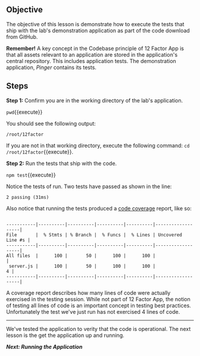 ## Objective
The objective of this lesson is demonstrate how to execute the tests that ship with the lab's demonstration application as part of the code download from GitHub.

**Remember!** A key concept in the Codebase principle of 12 Factor App is that all assets relevant to an application are stored in the application's central repository. This includes application tests. The demonstration application, *Pinger* contains its tests.

## Steps

**Step 1:** Confirm you are in the working directory of the lab's application.

`pwd`{{execute}}

You should see the following output:

`/root/12factor`

If you are not in that working directory, execute the following command: `cd /root/12factor`{{execute}}.

**Step 2:** Run the tests that ship with the code.

`npm test`{{execute}}

Notice the tests of run. Two tests have passed as shown in the line:

`2 passing (31ms)`

Also notice that running the tests produced a [code coverage](https://www.techopedia.com/definition/22535/code-coverage) report, like so:

```

-----------|----------|----------|----------|----------|-------------------|
File       |  % Stmts | % Branch |  % Funcs |  % Lines | Uncovered Line #s |
-----------|----------|----------|----------|----------|-------------------|
All files  |      100 |       50 |      100 |      100 |                   |
 server.js |      100 |       50 |      100 |      100 |                 4 |
-----------|----------|----------|----------|----------|-------------------|

```

A coverage report describes how many lines of code were actually exercised in the testing session. While not part of 12 Factor App, the notion of testing all lines of code is an important concept in testing best practices. Unfortunately the test we've just run has not exercised 4 lines of code.

---

We've tested the application to verity that the code is operational. The next lesson is the get the application up and running.


***Next: Running the Application***